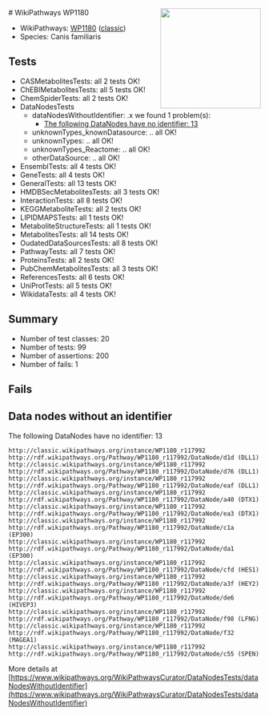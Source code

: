 <img style="float: right; width: 200px" src="https://upload.wikimedia.org/wikipedia/commons/thumb/8/83/Wplogo_with_text_500.png/640px-Wplogo_with_text_500.png" />
# WikiPathways WP1180

* WikiPathways: [WP1180](https://wikipathways.org/pathways/WP1180) ([classic](https://classic.wikipathways.org/instance/WP1180))
* Species: Canis familiaris
## Tests
* CASMetabolitesTests: all 2 tests OK!
* ChEBIMetabolitesTests: all 5 tests OK!
* ChemSpiderTests: all 2 tests OK!
* DataNodesTests
    * dataNodesWithoutIdentifier: .x we found 1 problem(s):
        * [The following DataNodes have no identifier: 13](#8792c493)
    * unknownTypes_knownDatasource: .. all OK!
    * unknownTypes: .. all OK!
    * unknownTypes_Reactome: .. all OK!
    * otherDataSource: .. all OK!
* EnsemblTests: all 4 tests OK!
* GeneTests: all 4 tests OK!
* GeneralTests: all 13 tests OK!
* HMDBSecMetabolitesTests: all 3 tests OK!
* InteractionTests: all 8 tests OK!
* KEGGMetaboliteTests: all 2 tests OK!
* LIPIDMAPSTests: all 1 tests OK!
* MetaboliteStructureTests: all 1 tests OK!
* MetabolitesTests: all 14 tests OK!
* OudatedDataSourcesTests: all 8 tests OK!
* PathwayTests: all 7 tests OK!
* ProteinsTests: all 2 tests OK!
* PubChemMetabolitesTests: all 3 tests OK!
* ReferencesTests: all 6 tests OK!
* UniProtTests: all 5 tests OK!
* WikidataTests: all 4 tests OK!


## Summary

* Number of test classes: 20
* Number of tests: 99
* Number of assertions: 200
* Number of fails: 1

## Fails

<a name="8792c493" />

## Data nodes without an identifier

The following DataNodes have no identifier: 13
```
http://classic.wikipathways.org/instance/WP1180_r117992 http://rdf.wikipathways.org/Pathway/WP1180_r117992/DataNode/d1d (DLL1)
http://classic.wikipathways.org/instance/WP1180_r117992 http://rdf.wikipathways.org/Pathway/WP1180_r117992/DataNode/d76 (DLL1)
http://classic.wikipathways.org/instance/WP1180_r117992 http://rdf.wikipathways.org/Pathway/WP1180_r117992/DataNode/eaf (DLL1)
http://classic.wikipathways.org/instance/WP1180_r117992 http://rdf.wikipathways.org/Pathway/WP1180_r117992/DataNode/a40 (DTX1)
http://classic.wikipathways.org/instance/WP1180_r117992 http://rdf.wikipathways.org/Pathway/WP1180_r117992/DataNode/ea3 (DTX1)
http://classic.wikipathways.org/instance/WP1180_r117992 http://rdf.wikipathways.org/Pathway/WP1180_r117992/DataNode/c1a (EP300)
http://classic.wikipathways.org/instance/WP1180_r117992 http://rdf.wikipathways.org/Pathway/WP1180_r117992/DataNode/da1 (EP300)
http://classic.wikipathways.org/instance/WP1180_r117992 http://rdf.wikipathways.org/Pathway/WP1180_r117992/DataNode/cfd (HES1)
http://classic.wikipathways.org/instance/WP1180_r117992 http://rdf.wikipathways.org/Pathway/WP1180_r117992/DataNode/a3f (HEY2)
http://classic.wikipathways.org/instance/WP1180_r117992 http://rdf.wikipathways.org/Pathway/WP1180_r117992/DataNode/de6 (HIVEP3)
http://classic.wikipathways.org/instance/WP1180_r117992 http://rdf.wikipathways.org/Pathway/WP1180_r117992/DataNode/f98 (LFNG)
http://classic.wikipathways.org/instance/WP1180_r117992 http://rdf.wikipathways.org/Pathway/WP1180_r117992/DataNode/f32 (MAGEA1)
http://classic.wikipathways.org/instance/WP1180_r117992 http://rdf.wikipathways.org/Pathway/WP1180_r117992/DataNode/c55 (SPEN)
```

More details at [https://www.wikipathways.org/WikiPathwaysCurator/DataNodesTests/dataNodesWithoutIdentifier](https://www.wikipathways.org/WikiPathwaysCurator/DataNodesTests/dataNodesWithoutIdentifier)

